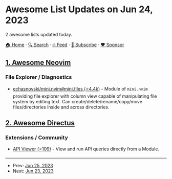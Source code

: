 # Awesome List Updates on Jun 24, 2023

2 awesome lists updated today.

[🏠 Home](/README.md) · [🔍 Search](https://www.trackawesomelist.com/search/) · [🔥 Feed](https://www.trackawesomelist.com/rss.xml) · [📮 Subscribe](https://trackawesomelist.us17.list-manage.com/subscribe?u=d2f0117aa829c83a63ec63c2f&id=36a103854c) · [❤️  Sponsor](https://github.com/sponsors/theowenyoung)



## [1. Awesome Neovim](/content/rockerBOO/awesome-neovim/README.md)

### File Explorer / Diagnostics

*   [echasnovski/mini.nvim#mini.files (⭐4.4k)](https://github.com/echasnovski/mini.nvim/blob/main/readmes/mini-files.md) - Module of `mini.nvim` providing file explorer with column view capable of manipulating file system by editing text. Can create/delete/rename/copy/move files/directories inside and across directories.

## [2. Awesome Directus](/content/directus-community/awesome-directus/README.md)

### Extensions / Community

*   [API Viewer (⭐109)](https://github.com/u12206050/directus-extension-api-viewer-module) - View and run API queries directly from a Module.

---

- Prev: [Jun 25, 2023](/content/2023/06/25/README.md)
- Next: [Jun 23, 2023](/content/2023/06/23/README.md)